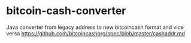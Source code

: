 # bitcoin-cash-converter
Java converter from legacy address to new bitcoincash format and vice versa 
https://github.com/bitcoincashorg/spec/blob/master/cashaddr.md
